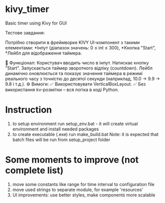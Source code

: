 # kivy_timer
Basic timer using Kivy for GUI

Тестове завдання:

Потрібно створити в фреймворке KIVY UI-компонент з такими елементами:
*Інпут (діапазон значень: 0 ≤ int ≤ 300),
*Кнопка "Start",
*Лейбл для відображення таймера.

📌 Функціонал:
Користувач вводить число в інпут.
Натискає кнопку "Start".
Запускається таймер зворотного відліку (countdown).
Лейбл динамічно оновлюється та показує значення таймера в режимі реального часу з точністю до десятої секунди (наприклад, 10.0 → 9.9 → 9.8 і т.д.).
⚙️ Вимоги:
✅ Використовувати VerticalBoxLayout.
✅ Без використання kv-розмітки – вся логіка в коді Python.


# Instruction
1) to setup environment run setup_env.bat - it will create virtual environment and install needed packages
2) to create executable (.exe) run make_build.bat
Note: it is expected that batch files will be run from setup_project folder


# Some moments to improve (not complete list)
1) move some constants like range for time interval to configuration file
2) move used strings to separate module, for example 'resources'
3) UI improvements: use better styles, make components more scalable
